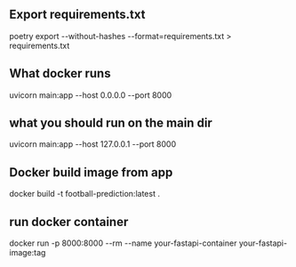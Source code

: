 ## Export requirements.txt 
poetry export --without-hashes --format=requirements.txt > requirements.txt

## What docker runs
uvicorn main:app --host 0.0.0.0 --port 8000

## what you should run on the main dir
uvicorn main:app --host 127.0.0.1 --port 8000

## Docker build image from app
docker build -t football-prediction:latest .

## run docker container
docker run -p 8000:8000 --rm --name your-fastapi-container your-fastapi-image:tag